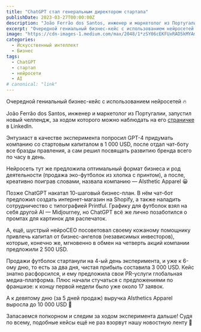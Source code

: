 ```yaml
---
title: "ChatGPT стал генеральным директором стартапа"
publishDate: 2023-03-27T00:00:00Z
description: "João Ferrão dos Santos, инженер и маркетолог из Португалии, предоставил управление своим стартапом AIsthetic Apparel нейросети ChatGPT."
excerpt: "Очередной гениальный бизнес-кейс с использованием нейросетей. ChatGPT стал генеральным директором стартапа и смог достичь впечатляющих результатов."
image: "https://cdn-images-1.medium.com/max/2048/1*zSY06cEKFUxRAD5kMYAmUQ.png"
categories:
  - Искусственный интеллект
  - Бизнес
tags:
  - ChatGPT
  - стартап
  - нейросети
  - AI
# canonical: "link"
---
```


Очередной гениальный бизнес-кейс с использованием нейросетей 🔥

João Ferrão dos Santos, инженер и маркетолог из Португалии, запустил новый челлендж, за ходом которого можно наблюдать на его [страничке ](https://www.linkedin.com/in/joao-ferrao-dos-santos/recent-activity/)в LinkedIn.

Энтузиаст в качестве эксперимента попросил GPT-4 придумать компанию со стартовым капиталом в 1 000 USD, после отдал чат-боту все бразды правления, а сам решил посвящать развитию бренда всего по часу в день.

Нейросеть тут же предложила оптимальный формат бизнеса и род деятельности (продажа эко-футболок из хлопка с принтом), а после, креативно поиграв словами, назвала компанию — AIsthetic Apparel 😀

Позже ChatGPT накатал 10-шаговый бизнес-план. В нём чат-бот предложил создать интернет-магазин на Shopify, а также наладить сотрудничество с типографией Printful. Графику для футболок взял на себя другой AI — Midjourney, но ChatGPT всё же лично позаботился о промтах для картинок для распечаток.

А, ещё, шустрый нейроCEO посоветовал своему кожаному помощнику привлечь капитал от бизнес-ангелов (независимых инвесторов), которые, конечно же, мгновенно в обмен на четверть акций компании предложили 2 500 USD.

Продажи футболок стартанули на 4-ый день эксперимента, и уже к 6-ому дню, то есть за два дня, чистая прибыль составила 3 000 USD. Кейс знатно расфорсился, и ему предложила свои PR-услуги глобальная медиа-платформа. Плюс начали стучаться с предложениями по франшизе: к концу первой недели было уже около 17 заявок.

А к девятому дню (за 5 дней продаж) выручка AIsthetics Apparel выросла до 10 000 USD 🤔

Запасаемся попкорном и следим за ходом эксперимента дальше! Судя по всему, подобные кейсы ещё не раз взорвут нашу новостную ленту 📣
